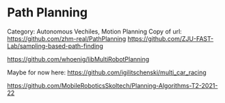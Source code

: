 # Path Planning

Category: Autonomous Vechiles, Motion Planning
Copy of url: https://github.com/zhm-real/PathPlanning
https://github.com/ZJU-FAST-Lab/sampling-based-path-finding

https://github.com/whoenig/libMultiRobotPlanning

Maybe for now here: https://github.com/igilitschenski/multi_car_racing

https://github.com/MobileRoboticsSkoltech/Planning-Algorithms-T2-2021-22